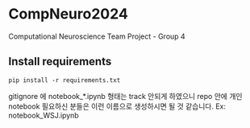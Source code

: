 # CompNeuro2024
Computational Neuroscience Team Project - Group 4

## Install requirements 
```
pip install -r requirements.txt
```

gitignore 에 notebook_*.ipynb 형태는 track 안되게 하였으니 repo 안에 개인 notebook 필요하신 분들은 이런 이름으로 생성하시면 될 것 같습니다.
Ex: notebook_WSJ.ipynb